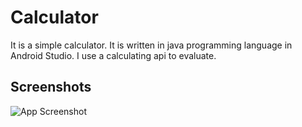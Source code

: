
# Calculator

It is a simple calculator. It is written in java programming language in Android Studio. I use a calculating api to evaluate.

## Screenshots

![App Screenshot](https://via.placeholder.com/468x300?text=App+Screenshot+Here)

